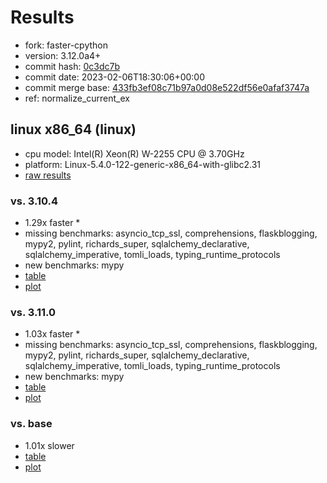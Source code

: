 # Results

- fork: faster-cpython
- version: 3.12.0a4+
- commit hash: [0c3dc7b](https://github.com/faster%2dcpython/cpython/commit/0c3dc7b)
- commit date: 2023-02-06T18:30:06+00:00
- commit merge base: [433fb3ef08c71b97a0d08e522df56e0afaf3747a](https://github.com/faster%2dcpython/cpython/commit/433fb3ef08c71b97a0d08e522df56e0afaf3747a)
- ref: normalize_current_ex

## linux x86_64 (linux)

- cpu model: Intel(R) Xeon(R) W-2255 CPU @ 3.70GHz
- platform: Linux-5.4.0-122-generic-x86_64-with-glibc2.31
- [raw results](bm-20230206-linux-x86_64-faster%252dcpython-normalize_current_ex-3.12.0a4%2B-0c3dc7b.json)

### vs. 3.10.4

- 1.29x faster \*
- missing benchmarks: asyncio_tcp_ssl, comprehensions, flaskblogging, mypy2, pylint, richards_super, sqlalchemy_declarative, sqlalchemy_imperative, tomli_loads, typing_runtime_protocols
- new benchmarks: mypy
- [table](bm-20230206-linux-x86_64-faster%252dcpython-normalize_current_ex-3.12.0a4%2B-0c3dc7b-vs-3.10.4.md)
- [plot](bm-20230206-linux-x86_64-faster%252dcpython-normalize_current_ex-3.12.0a4%2B-0c3dc7b-vs-3.10.4.png)

### vs. 3.11.0

- 1.03x faster \*
- missing benchmarks: asyncio_tcp_ssl, comprehensions, flaskblogging, mypy2, pylint, richards_super, sqlalchemy_declarative, sqlalchemy_imperative, tomli_loads, typing_runtime_protocols
- new benchmarks: mypy
- [table](bm-20230206-linux-x86_64-faster%252dcpython-normalize_current_ex-3.12.0a4%2B-0c3dc7b-vs-3.11.0.md)
- [plot](bm-20230206-linux-x86_64-faster%252dcpython-normalize_current_ex-3.12.0a4%2B-0c3dc7b-vs-3.11.0.png)

### vs. base

- 1.01x slower
- [table](bm-20230206-linux-x86_64-faster%252dcpython-normalize_current_ex-3.12.0a4%2B-0c3dc7b-vs-base.md)
- [plot](bm-20230206-linux-x86_64-faster%252dcpython-normalize_current_ex-3.12.0a4%2B-0c3dc7b-vs-base.png)

